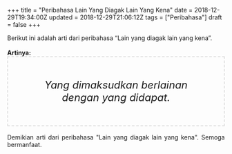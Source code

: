 +++
title = "Peribahasa Lain Yang Diagak Lain Yang Kena"
date = 2018-12-29T19:34:00Z
updated = 2018-12-29T21:06:12Z
tags = ["Peribahasa"]
draft = false
+++

<div dir="ltr" style="text-align: left;" trbidi="on"><div style="text-align: justify;">Berikut ini adalah arti dari peribahasa “Lain yang diagak lain yang kena”.</div><br /><div style="text-align: justify;"><b>Artinya:</b></div><div style="border: 2px dashed #ddd; font-size: 24px; height: auto; margin: 0 auto; padding: 50px; text-align: center; width: auto;"><i>Yang dimaksudkan berlainan dengan yang didapat.</i></div><br /><div style="text-align: justify;">Demikian arti dari peribahasa "Lain yang diagak lain yang kena". Semoga bermanfaat. </div></div>
